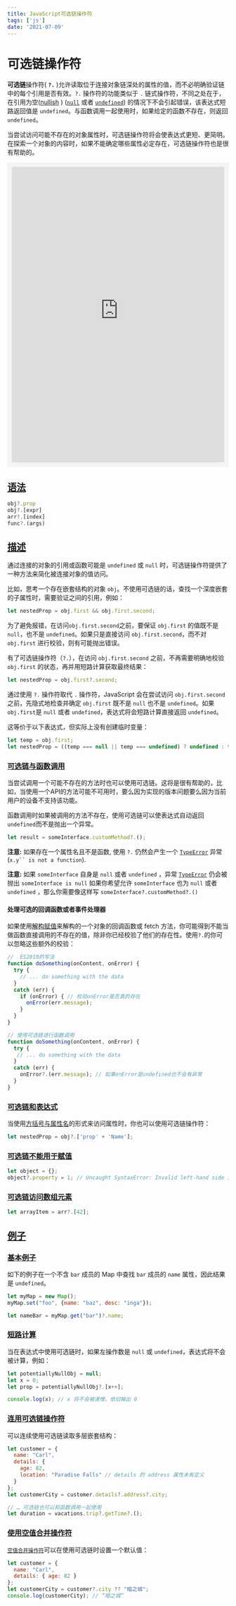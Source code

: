 ```yaml
---
title: JavaScript可选链操作符
tags: ['js']
date: '2021-07-09'
---
```


# 可选链操作符

**可选链**操作符( **`?.`** )允许读取位于连接对象链深处的属性的值，而不必明确验证链中的每个引用是否有效。`?.` 操作符的功能类似于 `.` 链式操作符，不同之处在于，在引用为空([nullish](https://developer.mozilla.org/zh-CN/docs/Glossary/Nullish) ) ([`null`](https://developer.mozilla.org/zh-CN/docs/Web/JavaScript/Reference/Global_Objects/null) 或者 [`undefined`](https://developer.mozilla.org/zh-CN/docs/Web/JavaScript/Reference/Global_Objects/undefined)) 的情况下不会引起错误，该表达式短路返回值是 `undefined`。与函数调用一起使用时，如果给定的函数不存在，则返回 `undefined`。

当尝试访问可能不存在的对象属性时，可选链操作符将会使表达式更短、更简明。在探索一个对象的内容时，如果不能确定哪些属性必定存在，可选链操作符也是很有帮助的。

<iframe class="interactive" height="692" src="https://interactive-examples.mdn.mozilla.net/pages/js/expressions-optionalchainingoperator.html" title="MDN Web Docs Interactive Example" loading="lazy" style="box-sizing: border-box; background-color: rgb(244, 244, 244); border: 0px; color: rgb(27, 27, 27); padding: 10px; width: 1002px; max-width: 100%;"></iframe>

## [语法](https://developer.mozilla.org/zh-CN/docs/Web/JavaScript/Reference/Operators/Optional_chaining#语法)

```js
obj?.prop
obj?.[expr]
arr?.[index]
func?.(args)
```

## [描述](https://developer.mozilla.org/zh-CN/docs/Web/JavaScript/Reference/Operators/Optional_chaining#描述)

通过连接的对象的引用或函数可能是 `undefined` 或 `null` 时，可选链操作符提供了一种方法来简化被连接对象的值访问。

比如，思考一个存在嵌套结构的对象 `obj`。不使用可选链的话，查找一个深度嵌套的子属性时，需要验证之间的引用，例如：

```js
let nestedProp = obj.first && obj.first.second;
```

为了避免报错，在访问`obj.first.second`之前，要保证 `obj.first` 的值既不是 `null`，也不是 `undefined`。如果只是直接访问 `obj.first.second`，而不对 `obj.first` 进行校验，则有可能抛出错误。

有了可选链操作符（`?.`），在访问 `obj.first.second` 之前，不再需要明确地校验 `obj.first` 的状态，再并用短路计算获取最终结果：

```js
let nestedProp = obj.first?.second;
```

通过使用 `?.` 操作符取代 `.` 操作符，JavaScript 会在尝试访问 `obj.first.second` 之前，先隐式地检查并确定 `obj.first` 既不是 `null` 也不是 `undefined`。如果`obj.first`是 `null` 或者 `undefined`，表达式将会短路计算直接返回 `undefined`。

这等价于以下表达式，但实际上没有创建临时变量：

```js
let temp = obj.first;
let nestedProp = ((temp === null || temp === undefined) ? undefined : temp.second);
```

### [可选链与函数调用](https://developer.mozilla.org/zh-CN/docs/Web/JavaScript/Reference/Operators/Optional_chaining#可选链与函数调用)

当尝试调用一个可能不存在的方法时也可以使用可选链。这将是很有帮助的，比如，当使用一个API的方法可能不可用时，要么因为实现的版本问题要么因为当前用户的设备不支持该功能。

函数调用时如果被调用的方法不存在，使用可选链可以使表达式自动返回`undefined`而不是抛出一个异常。

```js
let result = someInterface.customMethod?.();
```

**注意:** 如果存在一个属性名且不是函数, 使用 `?.` 仍然会产生一个 [`TypeError`](https://developer.mozilla.org/zh-CN/docs/Web/JavaScript/Reference/Global_Objects/TypeError) 异常 (`x.y`` is not a function`).

**注意:** 如果 `someInterface` 自身是 `null` 或者 `undefined` ，异常 [`TypeError`](https://developer.mozilla.org/zh-CN/docs/Web/JavaScript/Reference/Global_Objects/TypeError) 仍会被抛出 `someInterface is null` 如果你希望允许 `someInterface` 也为 `null` 或者 `undefined` ，那么你需要像这样写 `someInterface?.customMethod?.()`

#### 处理可选的回调函数或者事件处理器

如果使用[解构赋值](https://developer.mozilla.org/zh-CN/docs/Web/JavaScript/Reference/Operators/Destructuring_assignment)来解构的一个对象的回调函数或 fetch 方法，你可能得到不能当做函数直接调用的不存在的值，除非你已经校验了他们的存在性。使用`?.`的你可以忽略这些额外的校验：

```js
//  ES2019的写法
function doSomething(onContent, onError) {
  try {
    // ... do something with the data
  }
  catch (err) {
    if (onError) { // 校验onError是否真的存在
      onError(err.message);
    }
  }
}
```

```js
// 使用可选链进行函数调用
function doSomething(onContent, onError) {
  try {
   // ... do something with the data
  }
  catch (err) {
    onError?.(err.message); // 如果onError是undefined也不会有异常
  }
}
```

### [可选链和表达式](https://developer.mozilla.org/zh-CN/docs/Web/JavaScript/Reference/Operators/Optional_chaining#可选链和表达式)

当使用[方括号与属性名](https://developer.mozilla.org/zh-CN/docs/Web/JavaScript/Reference/Operators/Property_Accessors#方括号表示法)的形式来访问属性时，你也可以使用可选链操作符：

```js
let nestedProp = obj?.['prop' + 'Name'];
```

### [可选链不能用于赋值](https://developer.mozilla.org/zh-CN/docs/Web/JavaScript/Reference/Operators/Optional_chaining#可选链不能用于赋值)

```js
let object = {};
object?.property = 1; // Uncaught SyntaxError: Invalid left-hand side in assignment
```

### [可选链访问数组元素](https://developer.mozilla.org/zh-CN/docs/Web/JavaScript/Reference/Operators/Optional_chaining#可选链访问数组元素)

```js
let arrayItem = arr?.[42];
```

## [例子](https://developer.mozilla.org/zh-CN/docs/Web/JavaScript/Reference/Operators/Optional_chaining#例子)

### [基本例子](https://developer.mozilla.org/zh-CN/docs/Web/JavaScript/Reference/Operators/Optional_chaining#基本例子)

如下的例子在一个不含 `bar` 成员的 Map 中查找 `bar` 成员的 `name` 属性，因此结果是 `undefined`。

```js
let myMap = new Map();
myMap.set("foo", {name: "baz", desc: "inga"});

let nameBar = myMap.get("bar")?.name;
```

### [短路计算](https://developer.mozilla.org/zh-CN/docs/Web/JavaScript/Reference/Operators/Optional_chaining#短路计算)

当在表达式中使用可选链时，如果左操作数是 `null` 或 `undefined`，表达式将不会被计算，例如：

```js
let potentiallyNullObj = null;
let x = 0;
let prop = potentiallyNullObj?.[x++];

console.log(x); // x 将不会被递增，依旧输出 0
```

### [连用可选链操作符](https://developer.mozilla.org/zh-CN/docs/Web/JavaScript/Reference/Operators/Optional_chaining#连用可选链操作符)

可以连续使用可选链读取多层嵌套结构：

```js
let customer = {
  name: "Carl",
  details: {
    age: 82,
    location: "Paradise Falls" // details 的 address 属性未有定义
  }
};
let customerCity = customer.details?.address?.city;

// … 可选链也可以和函数调用一起使用
let duration = vacations.trip?.getTime?.();
```

### [使用空值合并操作符](https://developer.mozilla.org/zh-CN/docs/Web/JavaScript/Reference/Operators/Optional_chaining#使用空值合并操作符)

[`空值合并操作符`](https://developer.mozilla.org/zh-CN/docs/Web/JavaScript/Reference/Operators/Nullish_coalescing_operator)可以在使用可选链时设置一个默认值：

```js
let customer = {
  name: "Carl",
  details: { age: 82 }
};
let customerCity = customer?.city ?? "暗之城";
console.log(customerCity); // “暗之城”
```
